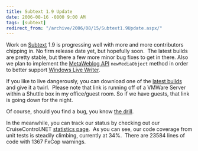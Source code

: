 ```yaml
---
title: Subtext 1.9 Update
date: 2006-08-16 -0800 9:00 AM
tags: [subtext]
redirect_from: "/archive/2006/08/15/Subtext1.9Update.aspx/"
---
```


Work on [Subtext](http://subtextproject.com/ "Subtext Project Site") 1.9
is progressing well with more and more contributors chipping in. No firm
release date yet, but hopefully soon.  The latest builds are pretty
stable, but there a few more minor bug fixes to get in there. Also we
plan to implement the [MetaWeblog
API](http://www.xmlrpc.com/metaWeblogApi "RFC: MetaWeblog API")
`newMediaObject` method in order to better support [Windows Live
Writer](http://windowslivewriter.spaces.live.com/blog/cns!D85741BB5E0BE8AA!174.entry "Windows Live Writer Blog Editor").

If you like to live dangerously, you can download one of the [latest
builds](http://haacked.dyndns.org/builds/archive/ "latest Subtext builds")
and give it a twirl.  Please note that link is running off of a VMWare
Server within a Shuttle box in my office/guest room. So if we have
guests, that link is going down for the night.

Of course, should you find a bug, you know [the
drill](http://sourceforge.net/tracker/?group_id=137896&atid=739979 "Subtext Bug Report").

In the meanwhile, you can track our status by checking out our
CruiseControl.NET [statistics
page](http://haacked.dyndns.org/ccnet/server/local/project/SubText/ViewStatisticsReport.aspx "Subtext Build Stats"). 
As you can see, our code coverage from unit tests is steadily climbing,
currently at 34%.  There are 23584 lines of code with 1367 FxCop
warnings.

